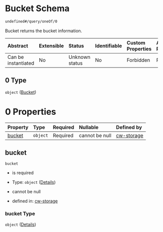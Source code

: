 # Bucket Schema

```txt
undefined#/query/oneOf/0
```

Bucket returns the bucket information.

| Abstract            | Extensible | Status         | Identifiable | Custom Properties | Additional Properties | Access Restrictions | Defined In                                                         |
| :------------------ | :--------- | :------------- | :----------- | :---------------- | :-------------------- | :------------------ | :----------------------------------------------------------------- |
| Can be instantiated | No         | Unknown status | No           | Forbidden         | Forbidden             | none                | [cw-storage.json\*](schema/cw-storage.json "open original schema") |

## 0 Type

`object` ([Bucket](cw-storage-querymsg-oneof-bucket.md))

# 0 Properties

| Property          | Type     | Required | Nullable       | Defined by                                                                                                       |
| :---------------- | :------- | :------- | :------------- | :--------------------------------------------------------------------------------------------------------------- |
| [bucket](#bucket) | `object` | Required | cannot be null | [cw-storage](cw-storage-querymsg-oneof-bucket-properties-bucket.md "undefined#/query/oneOf/0/properties/bucket") |

## bucket

`bucket`

* is required

* Type: `object` ([Details](cw-storage-querymsg-oneof-bucket-properties-bucket.md))

* cannot be null

* defined in: [cw-storage](cw-storage-querymsg-oneof-bucket-properties-bucket.md "undefined#/query/oneOf/0/properties/bucket")

### bucket Type

`object` ([Details](cw-storage-querymsg-oneof-bucket-properties-bucket.md))
